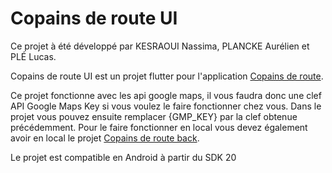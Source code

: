 # Copains de route UI

Ce projet à été développé par KESRAOUI Nassima, PLANCKE Aurélien et PLÉ Lucas.

Copains de route UI est un projet flutter pour l'application [Copains de route](https://www.instagram.com/copainsderoute/). 

Ce projet fonctionne avec les api google maps, il vous faudra donc une clef API Google Maps Key si vous voulez le faire fonctionner chez vous. Dans le projet vous pouvez ensuite remplacer {GMP_KEY} par la clef obtenue précédemment.
Pour le faire fonctionner en local vous devez également avoir en local le projet [Copains de route back](https://github.com/Chagul/copains-de-route-back).

Le projet est compatible en Android à partir du SDK 20
